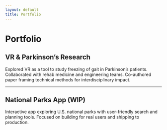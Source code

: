 ```yaml
---
layout: default
title: Portfolio
---
```


# Portfolio

## VR & Parkinson’s Research
Explored VR as a tool to study freezing of gait in Parkinson’s patients. Collaborated with rehab medicine and engineering teams. Co-authored paper framing technical methods for interdisciplinary impact.  

---

## National Parks App (WIP)
Interactive app exploring U.S. national parks with user-friendly search and planning tools. Focused on building for real users and shipping to production.  
